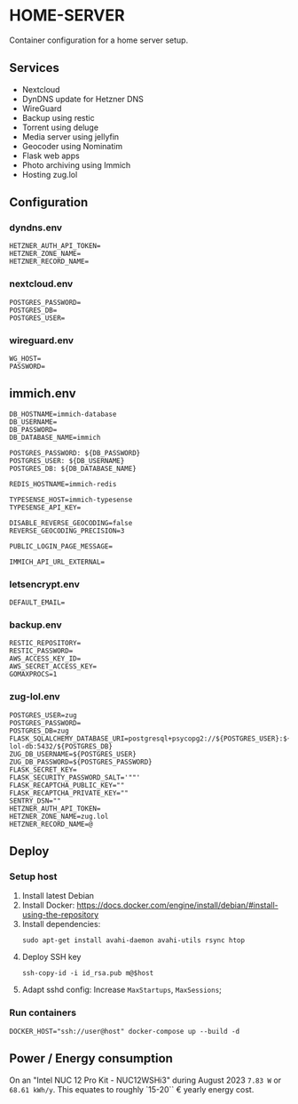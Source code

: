 # HOME-SERVER

Container configuration for a home server setup.

## Services

* Nextcloud
* DynDNS update for Hetzner DNS
* WireGuard
* Backup using restic
* Torrent using deluge
* Media server using jellyfin
* Geocoder using Nominatim
* Flask web apps
* Photo archiving using Immich
* Hosting zug.lol

## Configuration

### dyndns.env

```
HETZNER_AUTH_API_TOKEN=
HETZNER_ZONE_NAME=
HETZNER_RECORD_NAME=
```

### nextcloud.env

```
POSTGRES_PASSWORD=
POSTGRES_DB=
POSTGRES_USER=
```

### wireguard.env

```
WG_HOST=
PASSWORD=
```

## immich.env

```
DB_HOSTNAME=immich-database
DB_USERNAME=
DB_PASSWORD=
DB_DATABASE_NAME=immich

POSTGRES_PASSWORD: ${DB_PASSWORD}
POSTGRES_USER: ${DB_USERNAME}
POSTGRES_DB: ${DB_DATABASE_NAME}

REDIS_HOSTNAME=immich-redis

TYPESENSE_HOST=immich-typesense
TYPESENSE_API_KEY=

DISABLE_REVERSE_GEOCODING=false
REVERSE_GEOCODING_PRECISION=3

PUBLIC_LOGIN_PAGE_MESSAGE=

IMMICH_API_URL_EXTERNAL=
```
### letsencrypt.env

```
DEFAULT_EMAIL=
```

### backup.env

```
RESTIC_REPOSITORY=
RESTIC_PASSWORD=
AWS_ACCESS_KEY_ID=
AWS_SECRET_ACCESS_KEY=
GOMAXPROCS=1
```

### zug-lol.env

```
POSTGRES_USER=zug
POSTGRES_PASSWORD=
POSTGRES_DB=zug
FLASK_SQLALCHEMY_DATABASE_URI=postgresql+psycopg2://${POSTGRES_USER}:${POSTGRES_PASSWORD}@zug-lol-db:5432/${POSTGRES_DB}
ZUG_DB_USERNAME=${POSTGRES_USER}
ZUG_DB_PASSWORD=${POSTGRES_PASSWORD}
FLASK_SECRET_KEY=
FLASK_SECURITY_PASSWORD_SALT='""'
FLASK_RECAPTCHA_PUBLIC_KEY=""
FLASK_RECAPTCHA_PRIVATE_KEY=""
SENTRY_DSN=""
HETZNER_AUTH_API_TOKEN=
HETZNER_ZONE_NAME=zug.lol
HETZNER_RECORD_NAME=@
```

## Deploy

### Setup host

1. Install latest Debian
2. Install Docker: https://docs.docker.com/engine/install/debian/#install-using-the-repository
3. Install dependencies:
    ```
    sudo apt-get install avahi-daemon avahi-utils rsync htop
    ```
4. Deploy SSH key
   ```
   ssh-copy-id -i id_rsa.pub m@$host
   ```
5. Adapt sshd config: Increase `MaxStartups`, `MaxSessions`;

### Run containers

```
DOCKER_HOST="ssh://user@host" docker-compose up --build -d
```

## Power / Energy consumption

On an "Intel NUC 12 Pro Kit - NUC12WSHi3" during August 2023 `7.83 W` or `68.61 kWh/y`.
This equates to roughly `15-20`` € yearly energy cost.
